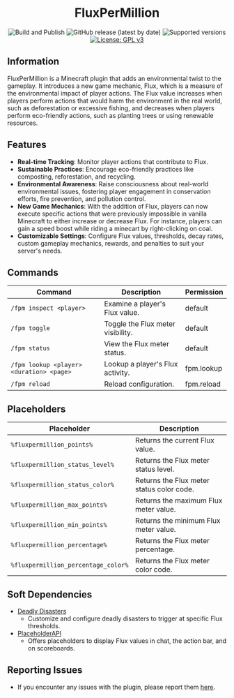 <h1 align="center">FluxPerMillion</h1>

<p align="center">
	<img src="https://img.shields.io/github/actions/workflow/status/PieTw3lve/FluxPerMillion/maven.yml?style=for-the-badge&logo=GitHub" alt="Build and Publish"></a>
	<img src="https://img.shields.io/github/v/release/PieTw3lve/FluxPerMillion?display_name=tag&style=for-the-badge&label=Release" alt="GitHub release (latest by date)">
	<img src="https://img.shields.io/badge/Minecraft-1.20.2--1.20.4-orange.svg?style=for-the-badge" alt="Supported versions">
	<a href="https://www.gnu.org/licenses/gpl-3.0"><img src="https://img.shields.io/badge/License-GPLv3-blue.svg?style=for-the-badge" alt="License: GPL v3"></a>
</p>

## Information

FluxPerMillion is a Minecraft plugin that adds an environmental twist to the gameplay. It introduces a new game mechanic, Flux, which is a measure of the environmental impact of player actions. The Flux value increases when players perform actions that would harm the environment in the real world, such as deforestation or excessive fishing, and decreases when players perform eco-friendly actions, such as planting trees or using renewable resources.

## Features

-   **Real-time Tracking**: Monitor player actions that contribute to Flux.
-   **Sustainable Practices**: Encourage eco-friendly practices like composting, reforestation, and recycling.
-   **Environmental Awareness**: Raise consciousness about real-world environmental issues, fostering player engagement in conservation efforts, fire prevention, and pollution control.
-   **New Game Mechanics**: With the addition of Flux, players can now execute specific actions that were previously impossible in vanilla Minecraft to either increase or decrease Flux. For instance, players can gain a speed boost while riding a minecart by right-clicking on coal.
-   **Customizable Settings**: Configure Flux values, thresholds, decay rates, custom gameplay mechanics, rewards, and penalties to suit your server's needs.

## Commands

| Command                                  | Description                       | Permission |
| ---------------------------------------- | --------------------------------- | ---------- |
| `/fpm inspect <player>`                  | Examine a player's Flux value.    | default    |
| `/fpm toggle`                            | Toggle the Flux meter visibility. | default    |
| `/fpm status`                            | View the Flux meter status.       | default    |
| `/fpm lookup <player> <duration> <page>` | Lookup a player's Flux activity.  | fpm.lookup |
| `/fpm reload`                            | Reload configuration.             | fpm.reload |

## Placeholders

| Placeholder                         | Description                               |
| ----------------------------------- | ----------------------------------------- |
| `%fluxpermillion_points%`           | Returns the current Flux value.           |
| `%fluxpermillion_status_level%`     | Returns the Flux meter status level.      |
| `%fluxpermillion_status_color%`     | Returns the Flux meter status color code. |
| `%fluxpermillion_max_points%`       | Returns the maximum Flux meter value.     |
| `%fluxpermillion_min_points%`       | Returns the minimum Flux meter value.     |
| `%fluxpermillion_percentage%`       | Returns the Flux meter percentage.        |
| `%fluxpermillion_percentage_color%` | Returns the Flux meter color code.        |

## Soft Dependencies

-   [Deadly Disasters](https://www.spigotmc.org/resources/deadly-disasters.90806/)
    -   Customize and configure deadly disasters to trigger at specific Flux thresholds.
-   [PlaceholderAPI](https://www.spigotmc.org/resources/placeholderapi.6245/)
    -   Offers placeholders to display Flux values in chat, the action bar, and on scoreboards.

## Reporting Issues

-   If you encounter any issues with the plugin, please report them [here](https://github.com/PieTw3lve/FluxPerMillion/issues).
